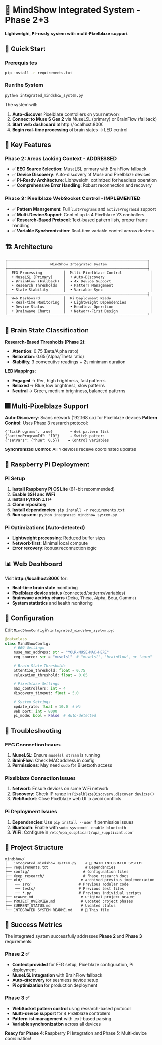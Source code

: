# 🧠 MindShow Integrated System - Phase 2+3

**Lightweight, Pi-ready system with multi-Pixelblaze support**

## 🚀 Quick Start

### Prerequisites
```bash
pip install -r requirements.txt
```

### Run the System
```bash
python integrated_mindshow_system.py
```

The system will:
1. **Auto-discover** Pixelblaze controllers on your network
2. **Connect to Muse S Gen 2** via MuseLSL (primary) or BrainFlow (fallback)
3. **Start web dashboard** at http://localhost:8000
4. **Begin real-time processing** of brain states → LED control

## 🎯 Key Features

### **Phase 2: Areas Lacking Context - ADDRESSED**
- ✅ **EEG Source Selection**: MuseLSL primary with BrainFlow fallback
- ✅ **Device Discovery**: Auto-discovery of Muse and Pixelblaze devices
- ✅ **Pi-Ready Architecture**: Lightweight, optimized for headless operation
- ✅ **Comprehensive Error Handling**: Robust reconnection and recovery

### **Phase 3: Pixelblaze WebSocket Control - IMPLEMENTED**
- ✅ **Pattern Management**: Full `listPrograms` and `activeProgramId` support
- ✅ **Multi-Device Support**: Control up to 4 Pixelblaze V3 controllers
- ✅ **Research-Based Protocol**: Text-based pattern lists, proper frame handling
- ✅ **Variable Synchronization**: Real-time variable control across devices

## 🏗️ Architecture

```
┌─────────────────────────────────────────────────────────────────┐
│                    MindShow Integrated System                   │
├─────────────────────────────────────────────────────────────────┤
│  EEG Processing          │  Multi-Pixelblaze Control             │
│  • MuseLSL (Primary)     │  • Auto-Discovery                     │
│  • BrainFlow (Fallback)  │  • 4x Device Support                  │
│  • Research Thresholds   │  • Pattern Management                 │
│  • State Stability       │  • Variable Sync                      │
├─────────────────────────────────────────────────────────────────┤
│  Web Dashboard           │  Pi Deployment Ready                  │
│  • Real-time Monitoring  │  • Lightweight Dependencies           │
│  • Device Status         │  • Headless Operation                 │
│  • Brainwave Charts      │  • Network-First Design               │
└─────────────────────────────────────────────────────────────────┘
```

## 🧠 Brain State Classification

**Research-Based Thresholds (Phase 2)**:
- **Attention**: 0.75 (Beta/Alpha ratio)
- **Relaxation**: 0.65 (Alpha/Theta ratio) 
- **Stability**: 3 consecutive readings + 2s minimum duration

**LED Mappings**:
- **Engaged** → Red, high brightness, fast patterns
- **Relaxed** → Blue, low brightness, slow patterns  
- **Neutral** → Green, medium brightness, balanced patterns

## 🎆 Multi-Pixelblaze Support

**Auto-Discovery**: Scans network (192.168.x.x) for Pixelblaze devices
**Pattern Control**: Uses Phase 3 research protocol:
```
{"listPrograms": true}        → Get pattern list
{"activeProgramId": "ID"}     → Switch pattern
{"setVars": {"hue": 0.5}}    → Control variables
```

**Synchronized Control**: All 4 devices receive coordinated updates

## 🍓 Raspberry Pi Deployment

### Pi Setup
1. **Install Raspberry Pi OS Lite** (64-bit recommended)
2. **Enable SSH and WiFi**
3. **Install Python 3.11+**
4. **Clone repository**
5. **Install dependencies**: `pip install -r requirements.txt`
6. **Run system**: `python integrated_mindshow_system.py`

### Pi Optimizations (Auto-detected)
- **Lightweight processing**: Reduced buffer sizes
- **Network-first**: Minimal local compute
- **Error recovery**: Robust reconnection logic

## 📊 Web Dashboard

Visit **http://localhost:8000** for:
- **Real-time brain state** monitoring
- **Pixelblaze device status** (connected/patterns/variables)
- **Brainwave activity charts** (Delta, Theta, Alpha, Beta, Gamma)
- **System statistics** and health monitoring

## 🔧 Configuration

Edit `MindShowConfig` in `integrated_mindshow_system.py`:

```python
@dataclass
class MindShowConfig:
    # EEG Settings
    muse_mac_address: str = "YOUR-MUSE-MAC-HERE"
    eeg_source: str = "muselsl"  # "muselsl", "brainflow", or "auto"
    
    # Brain State Thresholds
    attention_threshold: float = 0.75
    relaxation_threshold: float = 0.65
    
    # Pixelblaze Settings
    max_controllers: int = 4
    discovery_timeout: float = 5.0
    
    # System Settings
    update_rate: float = 10.0  # Hz
    web_port: int = 8000
    pi_mode: bool = False  # Auto-detected
```

## 🚨 Troubleshooting

### EEG Connection Issues
1. **MuseLSL**: Ensure `muselsl stream` is running
2. **BrainFlow**: Check MAC address in config
3. **Permissions**: May need `sudo` for Bluetooth access

### Pixelblaze Connection Issues  
1. **Network**: Ensure devices on same WiFi network
2. **Discovery**: Check IP range in `PixelblazeDiscovery.discover_devices()`
3. **WebSocket**: Close Pixelblaze web UI to avoid conflicts

### Pi Deployment Issues
1. **Dependencies**: Use `pip install --user` if permission issues
2. **Bluetooth**: Enable with `sudo systemctl enable bluetooth`
3. **WiFi**: Configure in `/etc/wpa_supplicant/wpa_supplicant.conf`

## 📁 Project Structure

```
mindshow/
├── integrated_mindshow_system.py    # 🎯 MAIN INTEGRATED SYSTEM
├── requirements.txt                 # Dependencies
├── config/                         # Configuration files
├── deep_research/                  # Phase research docs
├── Old/                           # Archived previous implementation
│   ├── src/                      # Previous modular code
│   ├── tests/                    # Previous test files  
│   └── *.py                      # Previous individual scripts
├── README.md                      # Original project README
├── PROJECT_OVERVIEW.md            # Updated project phases
├── CURRENT_STATUS.md              # Updated status
└── INTEGRATED_SYSTEM_README.md    # 📖 This file
```

## 🎉 Success Metrics

The integrated system successfully addresses **Phase 2** and **Phase 3** requirements:

### Phase 2 ✅
- **Context provided** for EEG setup, Pixelblaze configuration, Pi deployment
- **MuseLSL integration** with BrainFlow fallback
- **Auto-discovery** for seamless device setup
- **Pi optimization** for production deployment

### Phase 3 ✅  
- **WebSocket pattern control** using research-based protocol
- **Multi-device support** for 4 Pixelblaze controllers
- **Pattern list management** with text-based parsing
- **Variable synchronization** across all devices

**Ready for Phase 4**: Raspberry Pi Integration and Phase 5: Multi-device coordination!
